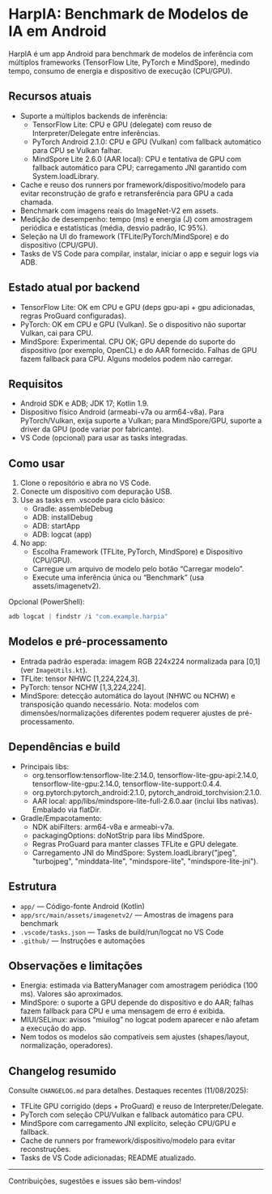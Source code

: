 
# HarpIA: Benchmark de Modelos de IA em Android

HarpIA é um app Android para benchmark de modelos de inferência com múltiplos frameworks (TensorFlow Lite, PyTorch e MindSpore), medindo tempo, consumo de energia e dispositivo de execução (CPU/GPU).

## Recursos atuais
- Suporte a múltiplos backends de inferência:
   - TensorFlow Lite: CPU e GPU (delegate) com reuso de Interpreter/Delegate entre inferências.
   - PyTorch Android 2.1.0: CPU e GPU (Vulkan) com fallback automático para CPU se Vulkan falhar.
   - MindSpore Lite 2.6.0 (AAR local): CPU e tentativa de GPU com fallback automático para CPU; carregamento JNI garantido com System.loadLibrary.
- Cache e reuso dos runners por framework/dispositivo/modelo para evitar reconstrução de grafo e retransferência para GPU a cada chamada.
- Benchmark com imagens reais do ImageNet-V2 em assets.
- Medição de desempenho: tempo (ms) e energia (J) com amostragem periódica e estatísticas (média, desvio padrão, IC 95%).
- Seleção na UI do framework (TFLite/PyTorch/MindSpore) e do dispositivo (CPU/GPU).
- Tasks de VS Code para compilar, instalar, iniciar o app e seguir logs via ADB.

## Estado atual por backend
- TensorFlow Lite: OK em CPU e GPU (deps gpu-api + gpu adicionadas, regras ProGuard configuradas).
- PyTorch: OK em CPU e GPU (Vulkan). Se o dispositivo não suportar Vulkan, cai para CPU.
- MindSpore: Experimental. CPU OK; GPU depende do suporte do dispositivo (por exemplo, OpenCL) e do AAR fornecido. Falhas de GPU fazem fallback para CPU. Alguns modelos podem não carregar.

## Requisitos
- Android SDK e ADB; JDK 17; Kotlin 1.9.
- Dispositivo físico Android (armeabi-v7a ou arm64-v8a). Para PyTorch/Vulkan, exija suporte a Vulkan; para MindSpore/GPU, suporte a driver da GPU (pode variar por fabricante).
- VS Code (opcional) para usar as tasks integradas.

## Como usar
1) Clone o repositório e abra no VS Code.
2) Conecte um dispositivo com depuração USB.
3) Use as tasks em .vscode para ciclo básico:
    - Gradle: assembleDebug
    - ADB: installDebug
    - ADB: startApp
    - ADB: logcat (app)
4) No app:
    - Escolha Framework (TFLite, PyTorch, MindSpore) e Dispositivo (CPU/GPU).
    - Carregue um arquivo de modelo pelo botão “Carregar modelo”.
    - Execute uma inferência única ou “Benchmark” (usa assets/imagenetv2).

Opcional (PowerShell):
```powershell
adb logcat | findstr /i "com.example.harpia"
```

## Modelos e pré-processamento
- Entrada padrão esperada: imagem RGB 224x224 normalizada para [0,1] (ver `ImageUtils.kt`).
- TFLite: tensor NHWC [1,224,224,3].
- PyTorch: tensor NCHW [1,3,224,224].
- MindSpore: detecção automática do layout (NHWC ou NCHW) e transposição quando necessário.
Nota: modelos com dimensões/normalizações diferentes podem requerer ajustes de pré-processamento.

## Dependências e build
- Principais libs:
   - org.tensorflow:tensorflow-lite:2.14.0, tensorflow-lite-gpu-api:2.14.0, tensorflow-lite-gpu:2.14.0, tensorflow-lite-support:0.4.4.
   - org.pytorch:pytorch_android:2.1.0, pytorch_android_torchvision:2.1.0.
   - AAR local: app/libs/mindspore-lite-full-2.6.0.aar (inclui libs nativas). Embalado via flatDir.
- Gradle/Empacotamento:
   - NDK abiFilters: arm64-v8a e armeabi-v7a.
   - packagingOptions: doNotStrip para libs MindSpore.
   - Regras ProGuard para manter classes TFLite e GPU delegate.
   - Carregamento JNI do MindSpore: System.loadLibrary("jpeg", "turbojpeg", "minddata-lite", "mindspore-lite", "mindspore-lite-jni").

## Estrutura
- `app/` — Código-fonte Android (Kotlin)
- `app/src/main/assets/imagenetv2/` — Amostras de imagens para benchmark
- `.vscode/tasks.json` — Tasks de build/run/logcat no VS Code
- `.github/` — Instruções e automações

## Observações e limitações
- Energia: estimada via BatteryManager com amostragem periódica (100 ms). Valores são aproximados.
- MindSpore: o suporte a GPU depende do dispositivo e do AAR; falhas fazem fallback para CPU e uma mensagem de erro é exibida.
- MIUI/SELinux: avisos “miuilog” no logcat podem aparecer e não afetam a execução do app.
- Nem todos os modelos são compatíveis sem ajustes (shapes/layout, normalização, operadores).

## Changelog resumido
Consulte `CHANGELOG.md` para detalhes. Destaques recentes (11/08/2025):
- TFLite GPU corrigido (deps + ProGuard) e reuso de Interpreter/Delegate.
- PyTorch com seleção CPU/Vulkan e fallback automático para CPU.
- MindSpore com carregamento JNI explícito, seleção CPU/GPU e fallback.
- Cache de runners por framework/dispositivo/modelo para evitar reconstruções.
- Tasks de VS Code adicionadas; README atualizado.

---
Contribuições, sugestões e issues são bem-vindos!
